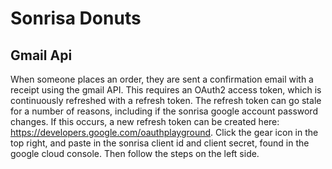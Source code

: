 # Sonrisa Donuts

## Gmail Api

When someone places an order, they are sent a confirmation email with a receipt using the gmail API. This requires an OAuth2 access token, which is continuously refreshed with a refresh token. The refresh token can go stale for a number of reasons, including if the sonrisa google account password changes. If this occurs, a new refresh token can be created here: https://developers.google.com/oauthplayground. Click the gear icon in the top right, and paste in the sonrisa client id and client secret, found in the google cloud console. Then follow the steps on the left side.
